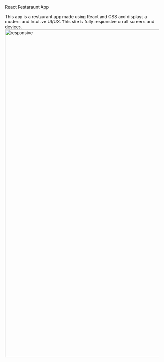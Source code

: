 React Restaraunt App

This app is a restaurant app made using React and CSS and displays a modern and intuitive UI/UX.
This site is fully responsive on all screens and devices.
<img width="1073" alt="responsive" src="https://github.com/Pegrume88/react-restaurant/assets/105778258/0fee2c72-b79e-42d8-bccb-ea85e470d47b">
